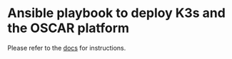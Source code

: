 # Ansible playbook to deploy K3s and the OSCAR platform

Please refer to the [docs](https://docs.oscar.grycap.net/deploy-ansible/) for instructions.